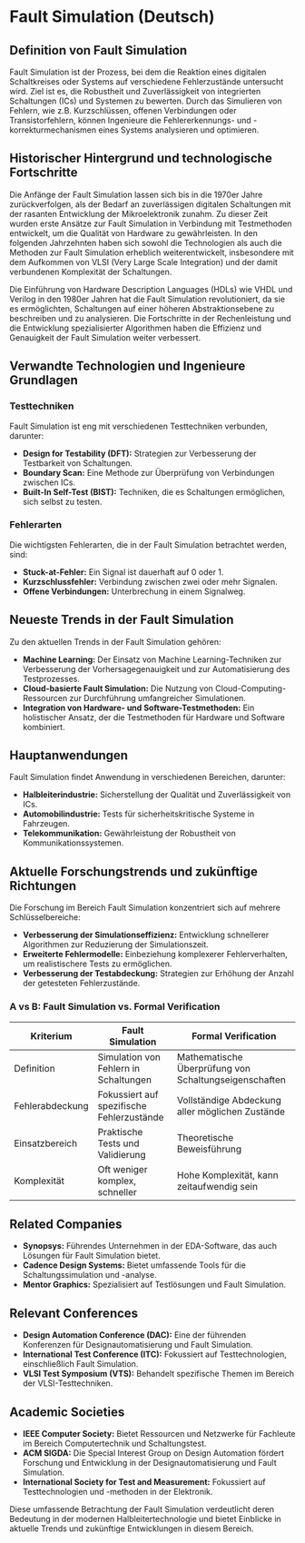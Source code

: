 # Fault Simulation (Deutsch)

## Definition von Fault Simulation

Fault Simulation ist der Prozess, bei dem die Reaktion eines digitalen Schaltkreises oder Systems auf verschiedene Fehlerzustände untersucht wird. Ziel ist es, die Robustheit und Zuverlässigkeit von integrierten Schaltungen (ICs) und Systemen zu bewerten. Durch das Simulieren von Fehlern, wie z.B. Kurzschlüssen, offenen Verbindungen oder Transistorfehlern, können Ingenieure die Fehlererkennungs- und -korrekturmechanismen eines Systems analysieren und optimieren.

## Historischer Hintergrund und technologische Fortschritte

Die Anfänge der Fault Simulation lassen sich bis in die 1970er Jahre zurückverfolgen, als der Bedarf an zuverlässigen digitalen Schaltungen mit der rasanten Entwicklung der Mikroelektronik zunahm. Zu dieser Zeit wurden erste Ansätze zur Fault Simulation in Verbindung mit Testmethoden entwickelt, um die Qualität von Hardware zu gewährleisten. In den folgenden Jahrzehnten haben sich sowohl die Technologien als auch die Methoden zur Fault Simulation erheblich weiterentwickelt, insbesondere mit dem Aufkommen von VLSI (Very Large Scale Integration) und der damit verbundenen Komplexität der Schaltungen.

Die Einführung von Hardware Description Languages (HDLs) wie VHDL und Verilog in den 1980er Jahren hat die Fault Simulation revolutioniert, da sie es ermöglichten, Schaltungen auf einer höheren Abstraktionsebene zu beschreiben und zu analysieren. Die Fortschritte in der Rechenleistung und die Entwicklung spezialisierter Algorithmen haben die Effizienz und Genauigkeit der Fault Simulation weiter verbessert.

## Verwandte Technologien und Ingenieure Grundlagen

### Testtechniken

Fault Simulation ist eng mit verschiedenen Testtechniken verbunden, darunter:

- **Design for Testability (DFT):** Strategien zur Verbesserung der Testbarkeit von Schaltungen.
- **Boundary Scan:** Eine Methode zur Überprüfung von Verbindungen zwischen ICs.
- **Built-In Self-Test (BIST):** Techniken, die es Schaltungen ermöglichen, sich selbst zu testen.

### Fehlerarten

Die wichtigsten Fehlerarten, die in der Fault Simulation betrachtet werden, sind:

- **Stuck-at-Fehler:** Ein Signal ist dauerhaft auf 0 oder 1.
- **Kurzschlussfehler:** Verbindung zwischen zwei oder mehr Signalen.
- **Offene Verbindungen:** Unterbrechung in einem Signalweg.

## Neueste Trends in der Fault Simulation

Zu den aktuellen Trends in der Fault Simulation gehören:

- **Machine Learning:** Der Einsatz von Machine Learning-Techniken zur Verbesserung der Vorhersagegenauigkeit und zur Automatisierung des Testprozesses.
- **Cloud-basierte Fault Simulation:** Die Nutzung von Cloud-Computing-Ressourcen zur Durchführung umfangreicher Simulationen.
- **Integration von Hardware- und Software-Testmethoden:** Ein holistischer Ansatz, der die Testmethoden für Hardware und Software kombiniert.

## Hauptanwendungen

Fault Simulation findet Anwendung in verschiedenen Bereichen, darunter:

- **Halbleiterindustrie:** Sicherstellung der Qualität und Zuverlässigkeit von ICs.
- **Automobilindustrie:** Tests für sicherheitskritische Systeme in Fahrzeugen.
- **Telekommunikation:** Gewährleistung der Robustheit von Kommunikationssystemen.

## Aktuelle Forschungstrends und zukünftige Richtungen

Die Forschung im Bereich Fault Simulation konzentriert sich auf mehrere Schlüsselbereiche:

- **Verbesserung der Simulationseffizienz:** Entwicklung schnellerer Algorithmen zur Reduzierung der Simulationszeit.
- **Erweiterte Fehlermodelle:** Einbeziehung komplexerer Fehlerverhalten, um realistischere Tests zu ermöglichen.
- **Verbesserung der Testabdeckung:** Strategien zur Erhöhung der Anzahl der getesteten Fehlerzustände.

### A vs B: Fault Simulation vs. Formal Verification

| Kriterium                | Fault Simulation                                   | Formal Verification                               |
|--------------------------|---------------------------------------------------|--------------------------------------------------|
| Definition               | Simulation von Fehlern in Schaltungen               | Mathematische Überprüfung von Schaltungseigenschaften |
| Fehlerabdeckung          | Fokussiert auf spezifische Fehlerzustände         | Vollständige Abdeckung aller möglichen Zustände   |
| Einsatzbereich           | Praktische Tests und Validierung                   | Theoretische Beweisführung                         |
| Komplexität              | Oft weniger komplex, schneller                      | Hohe Komplexität, kann zeitaufwendig sein         |

## Related Companies

- **Synopsys:** Führendes Unternehmen in der EDA-Software, das auch Lösungen für Fault Simulation bietet.
- **Cadence Design Systems:** Bietet umfassende Tools für die Schaltungssimulation und -analyse.
- **Mentor Graphics:** Spezialisiert auf Testlösungen und Fault Simulation.

## Relevant Conferences

- **Design Automation Conference (DAC):** Eine der führenden Konferenzen für Designautomatisierung und Fault Simulation.
- **International Test Conference (ITC):** Fokussiert auf Testtechnologien, einschließlich Fault Simulation.
- **VLSI Test Symposium (VTS):** Behandelt spezifische Themen im Bereich der VLSI-Testtechniken.

## Academic Societies

- **IEEE Computer Society:** Bietet Ressourcen und Netzwerke für Fachleute im Bereich Computertechnik und Schaltungstest.
- **ACM SIGDA:** Die Special Interest Group on Design Automation fördert Forschung und Entwicklung in der Designautomatisierung und Fault Simulation.
- **International Society for Test and Measurement:** Fokussiert auf Testtechnologien und -methoden in der Elektronik.

Diese umfassende Betrachtung der Fault Simulation verdeutlicht deren Bedeutung in der modernen Halbleitertechnologie und bietet Einblicke in aktuelle Trends und zukünftige Entwicklungen in diesem Bereich.